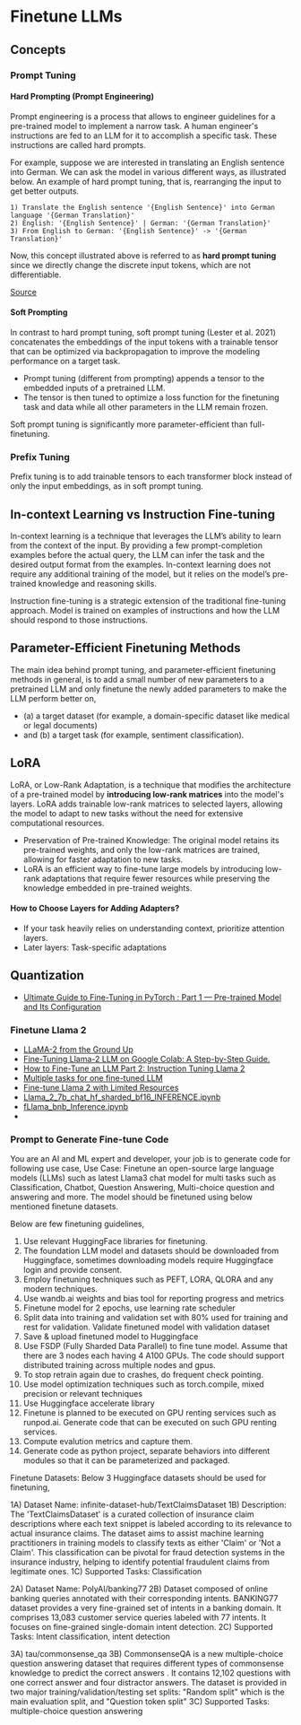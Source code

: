 # Finetune LLMs

## Concepts

### Prompt Tuning

#### Hard Prompting (Prompt Engineering)

Prompt engineering is a process that allows to engineer guidelines for a pre-trained model to implement a narrow task. A human engineer's instructions are fed to an LLM for it to accomplish a specific task. These instructions are called hard prompts.

For example, suppose we are interested in translating an English sentence into German. We can ask the model in various different ways, as illustrated below.
An example of hard prompt tuning, that is, rearranging the input to get better outputs.

```
1) Translate the English sentence '{English Sentence}' into German language '{German Translation}'
2) English: '{English Sentence}' | German: '{German Translation}'
3) From English to German: '{English Sentence}' -> '{German Translation}'
```

Now, this concept illustrated above is referred to as **hard prompt tuning** since we directly change the discrete input tokens, which are not differentiable.

[Source](https://magazine.sebastianraschka.com/p/understanding-parameter-efficient) 

#### Soft Prompting

In contrast to hard prompt tuning, soft prompt tuning (Lester et al. 2021) concatenates the embeddings of the input tokens with a trainable tensor that can be optimized via backpropagation to improve the modeling performance on a target task.

- Prompt tuning (different from prompting) appends a tensor to the embedded inputs of a pretrained LLM.
- The tensor is then tuned to optimize a loss function for the finetuning task and data while all other parameters in the LLM remain frozen.

Soft prompt tuning is significantly more parameter-efficient than full-finetuning.

### Prefix Tuning

Prefix tuning is to add trainable tensors to each transformer block instead of only the input embeddings, as in soft prompt tuning.

## In-context Learning vs Instruction Fine-tuning

In-context learning is a technique that leverages the LLM’s ability to learn from the context of the input. By providing a few prompt-completion examples before the actual query, the LLM can infer the task and the desired output format from the examples. In-context learning does not require any additional training of the model, but it relies on the model’s pre-trained knowledge and reasoning skills.

Instruction fine-tuning is a strategic extension of the traditional fine-tuning approach. Model is trained on examples of instructions and how the LLM should respond to those instructions.

## Parameter-Efficient Finetuning Methods

The main idea behind prompt tuning, and parameter-efficient finetuning methods in general, is to add a small number of new parameters
to a pretrained LLM and only finetune the newly added parameters to make the LLM perform better on,
- (a) a target dataset (for example, a domain-specific dataset like medical or legal documents)
- and (b) a target task (for example, sentiment classification).

## LoRA

LoRA, or Low-Rank Adaptation, is a technique that modifies the architecture of a pre-trained model by **introducing low-rank matrices** into the model's layers. LoRA adds trainable low-rank matrices to selected layers, allowing the model to adapt to new tasks without the need for extensive computational resources.

- Preservation of Pre-trained Knowledge: The original model retains its pre-trained weights, and only the low-rank matrices are trained, allowing for faster adaptation to new tasks.
- LoRA is an efficient way to fine-tune large models by introducing low-rank adaptations that require fewer resources while preserving the knowledge embedded in pre-trained weights.

#### How to Choose Layers for Adding Adapters?

 - If your task heavily relies on understanding context, prioritize attention layers.
 - Later layers: Task-specific adaptations

## Quantization

- [Ultimate Guide to Fine-Tuning in PyTorch : Part 1 — Pre-trained Model and Its Configuration](https://rumn.medium.com/part-1-ultimate-guide-to-fine-tuning-in-pytorch-pre-trained-model-and-its-configuration-8990194b71e)

### Finetune Llama 2

- [LLaMA-2 from the Ground Up](https://cameronrwolfe.substack.com/p/llama-2-from-the-ground-up)
- [Fine-Tuning Llama-2 LLM on Google Colab: A Step-by-Step Guide.](https://medium.com/@csakash03/fine-tuning-llama-2-llm-on-google-colab-a-step-by-step-guide-cf7bb367e790)
- [How to Fine-Tune an LLM Part 2: Instruction Tuning Llama 2](https://wandb.ai/capecape/alpaca_ft/reports/How-to-Fine-Tune-an-LLM-Part-2-Instruction-Tuning-Llama-2--Vmlldzo1NjY0MjE1)
- [Multiple tasks for one fine-tuned LLM](https://discuss.huggingface.co/t/multiple-tasks-for-one-fine-tuned-llm/31262/3)
- [Fine-tune Llama 2 with Limited Resources](https://www.union.ai/blog-post/fine-tune-llama-2-with-limited-resources)
- [Llama_2_7b_chat_hf_sharded_bf16_INFERENCE.ipynb](https://colab.research.google.com/drive/1zxwaTSvd6PSHbtyaoa7tfedAS31j_N6m)
- [fLlama_bnb_Inference.ipynb](https://colab.research.google.com/drive/1Ow5cQ0JNv-vXsT-apCceH6Na3b4L7JyW?usp=sharing#scrollTo=tMmDSVVaIfPF)
- []()


### Prompt to Generate Fine-tune Code

You are an AI and ML expert and developer, your job is to generate code for following use case,
Use Case: Finetune an open-source large language models (LLMs) such as latest Llama3 chat model for multi tasks such as Classification, Chatbot, Question Answering, Multi-choice question and answering and more. The model should be finetuned using below mentioned finetune datasets.

Below are few finetuning guidelines,
1. Use relevant HuggingFace libraries for finetuning.
2. The foundation LLM model and datasets should be downloaded from Huggingface, sometimes downloading models require Huggingface login and provide consent.
3. Employ finetuning techniques such as PEFT, LORA, QLORA and any modern techniques.
4. Use wandb.ai weights and bias tool for reporting progress and metrics
5. Finetune model for 2 epochs, use learning rate scheduler
6. Split data into training and validation set with 80% used for training and rest for validation. Validate finetuned model with validation dataset
7. Save & upload finetuned model to Huggingface
8. Use FSDP (Fully Sharded Data Parallel) to fine tune model. Assume that there are 3 nodes each having 4 A100 GPUs. The code should support distributed training across multiple nodes and gpus.
9. To stop retrain again due to crashes, do frequent check pointing.
10. Use model optimization techniques such as torch.compile, mixed precision or relevant techniques
11. Use Huggingface accelerate library
12. Finetune is planned to be executed on GPU renting services such as runpod.ai. Generate code that can be executed on such GPU renting services.
13. Compute evalution metrics and capture them.
14. Generate code as python project, separate behaviors into different modules so that it can be parameterized and packaged.
    
Finetune Datasets:
Below 3 Huggingface datasets should be used for finetuning,

1A) Dataset Name: infinite-dataset-hub/TextClaimsDataset
1B) Description: The 'TextClaimsDataset' is a curated collection of insurance claim descriptions where each text snippet is labeled according to its relevance to actual insurance claims. The dataset aims to assist machine learning practitioners in training models to classify texts as either 'Claim' or 'Not a Claim'. This classification can be pivotal for fraud detection systems in the insurance industry, helping to identify potential fraudulent claims from legitimate ones.
1C) Supported Tasks: Classification

2A) Dataset Name: PolyAI/banking77
2B) Dataset composed of online banking queries annotated with their corresponding intents. BANKING77 dataset provides a very fine-grained set of intents in a banking domain. It comprises 13,083 customer service queries labeled with 77 intents. It focuses on fine-grained single-domain intent detection.
2C) Supported Tasks: Intent classification, intent detection

3A) tau/commonsense_qa
3B) CommonsenseQA is a new multiple-choice question answering dataset that requires different types of commonsense knowledge to predict the correct answers . It contains 12,102 questions with one correct answer and four distractor answers. The dataset is provided in two major training/validation/testing set splits: "Random split" which is the main evaluation split, and "Question token split"
3C) Supported Tasks: multiple-choice question answering
